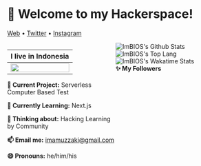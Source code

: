 <h1>👋 Welcome to my Hackerspace!</h3>

<p>
  <a href="https://www.excampur.com/">Web</a> •
  <a href="https://twitter.com/ImamuzzakiS">Twitter</a> •
  <a href="https://www.instagram.com/abusalam16/">Instagram</a>
</p>

<div class="left" style="float:left; width:50%">

| I live in **Indonesia**  |
|---|
| <img src ="https://source.unsplash.com/400x400/?flag,landscape,indonesia" width="100%" align="center">  | 

**🔭 Current Project:** Serverless Computer Based Test

**🌱 Currently Learning:** Next.js

**🤔 Thinking about:** Hacking Learning by Community

**📫 Email me:** imamuzzaki@gmail.com

**😄 Pronouns:** he/him/his

</div>
<div class="right" style="float:right; width:50%">
<img alt="ImBIOS's Github Stats" src="https://github-readme-stats.vercel.app/api?username=imbios&show_icons=true">
<img alt="ImBIOS's Top Lang" src="https://github-readme-stats.vercel.app/api/top-langs/?username=imbios&layout=compact">
<img alt="ImBIOS's Wakatime Stats" src="https://github-readme-stats.vercel.app/api/wakatime?username=ImBIOS">
</div>

---

<div width="100%">

#### :sparkles: My Followers

<!--START_SECTION:top-followers-->

<!--END_SECTION:top-followers-->

</div>

<!-- Here are some random photos with no context from my life:

<img src ="#" height = "200px">  <img src ="#" height = "200px"> <img src ="#" height = "200px">
-->
<!--
**ImBIOS/ImBIOS** is a ✨ _special_ ✨ repository because its `README.md` (this file) appears on your GitHub profile.

Here are some ideas to get you started:

- 🔭 I’m currently working on ...
- 🌱 I’m currently learning ...
- 👯 I’m looking to collaborate on ...
- 🤔 I’m looking for help with ...
- 💬 Ask me about ...
- 📫 How to reach me: ...
- 😄 Pronouns: ...
- ⚡ Fun fact: ...
-->
